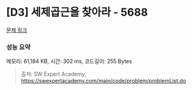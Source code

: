 # [D3] 세제곱근을 찾아라 - 5688 

[문제 링크](https://swexpertacademy.com/main/code/problem/problemDetail.do?contestProbId=AWXVyCaKugQDFAUo) 

### 성능 요약

메모리: 61,184 KB, 시간: 302 ms, 코드길이: 255 Bytes



> 출처: SW Expert Academy, https://swexpertacademy.com/main/code/problem/problemList.do